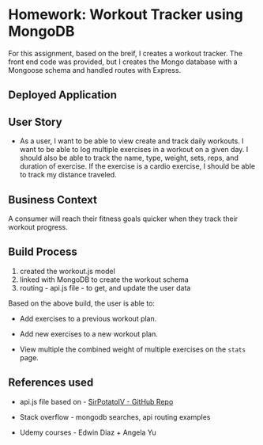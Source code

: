 # Homework: Workout Tracker using MongoDB

For this assignment, based on the breif, I creates a workout tracker. The front end code was provided, but I creates the Mongo database with a Mongoose schema and handled routes with Express.

## Deployed Application

[]('')

## User Story

* As a user, I want to be able to view create and track daily workouts. I want to be able to log multiple exercises in a workout on a given day. I should also be able to track the name, type, weight, sets, reps, and duration of exercise. If the exercise is a cardio exercise, I should be able to track my distance traveled.

## Business Context

A consumer will reach their fitness goals quicker when they track their workout progress.

## Build Process

1. created the workout.js model
2. linked with MongoDB to create the workout schema
3. routing - api.js file - to get, and update the user data

Based on the above build, the user is able to:

  * Add exercises to a previous workout plan.

  * Add new exercises to a new workout plan.

  * View multiple the combined weight of multiple exercises on the `stats` page.

## References used

* api.js file based on - [SirPotatoIV - GitHub Repo]('https://github.com/SirPotatoIV/fitness-tracker')

* Stack overflow - mongodb searches, api routing examples

* Udemy courses - Edwin Diaz + Angela Yu
